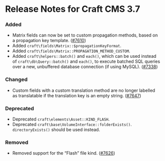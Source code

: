 # Release Notes for Craft CMS 3.7

### Added
- Matrix fields can now be set to custom propagation methods, based on a propagation key template. ([#7610](https://github.com/craftcms/cms/issues/7610))
- Added `craft\fields\Matrix::$propagationKeyFormat`.
- Added `craft\fields\Matrix::PROPAGATION_METHOD_CUSTOM`.
- Added `craft\helpers::batch()` and `each()`, which can be used instead of `craft\db\Query::batch()` and `each()`, to execute batched SQL queries over a new, unbuffered database connection (if using MySQL). ([#7338](https://github.com/craftcms/cms/issues/7338))

### Changed
- Custom fields with a custom translation method are no longer labelled as translatable if the translation key is an empty string. ([#7647](https://github.com/craftcms/cms/issues/7647))

### Deprecated
- Deprecated `craft\elements\Asset::KIND_FLASH`.
- Deprecated `craft\base\VolumeInterface::folderExists()`. `directoryExists()` should be used instead.

### Removed
- Removed support for the “Flash” file kind. ([#7626](https://github.com/craftcms/cms/issues/7626))
